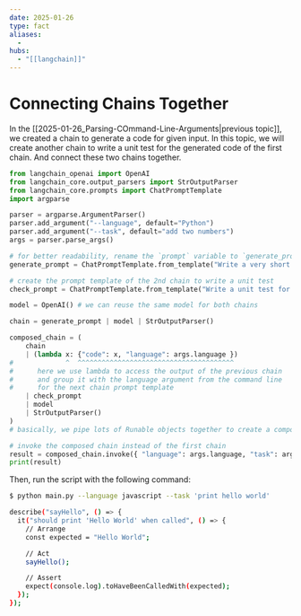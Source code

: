 ```yaml
---
date: 2025-01-26
type: fact
aliases:
  -
hubs:
  - "[[langchain]]"
---
```


# Connecting Chains Together

In the [[2025-01-26_Parsing-COmmand-Line-Arguments|previous topic]], we created a chain to generate a code for given input. In this topic, we will create another chain to write a unit test for the generated code of the first chain. And connect these two chains together.

```py
from langchain_openai import OpenAI
from langchain_core.output_parsers import StrOutputParser
from langchain_core.prompts import ChatPromptTemplate
import argparse

parser = argparse.ArgumentParser()
parser.add_argument("--language", default="Python")
parser.add_argument("--task", default="add two numbers")
args = parser.parse_args()

# for better readability, rename the `prompt` variable to `generate_prompt`
generate_prompt = ChatPromptTemplate.from_template("Write a very short {language} function that will {task}.")

# create the prompt template of the 2nd chain to write a unit test
check_prompt = ChatPromptTemplate.from_template("Write a unit test for following {language} code: {code}")

model = OpenAI() # we can reuse the same model for both chains

chain = generate_prompt | model | StrOutputParser()

composed_chain = (
    chain
    | (lambda x: {"code": x, "language": args.language })
#             ^  ^^^^^^^^^^^^^^^^^^^^^^^^^^^^^^^^^^^^^^^
#      here we use lambda to access the output of the previous chain
#      and group it with the language argument from the command line
#      for the next chain prompt template
    | check_prompt
    | model
    | StrOutputParser()
)
# basically, we pipe lots of Runable objects together to create a composed chain, which is also a Runable object (means it can be invoked)

# invoke the composed chain instead of the first chain
result = composed_chain.invoke({ "language": args.language, "task": args.task })
print(result)
```

Then, run the script with the following command:

```sh
$ python main.py --language javascript --task 'print hello world'

describe("sayHello", () => {
  it("should print 'Hello World' when called", () => {
    // Arrange
    const expected = "Hello World";

    // Act
    sayHello();

    // Assert
    expect(console.log).toHaveBeenCalledWith(expected);
  });
});


